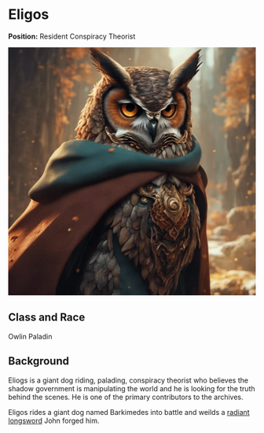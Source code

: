 # Eligos

**Position:** Resident Conspiracy Theorist

![Eligos](Eligos.png)

## Class and Race

Owlin Paladin

## Background

Eliogs is a giant dog riding, palading, conspiracy theorist who believes the shadow government is manipulating the world and he is looking for the truth behind the scenes. He is one of the primary contributors to the archives.

Eligos rides a giant dog named Barkimedes into battle and weilds a [radiant longsword](https://www.dndbeyond.com/magic-items/4774-sun-blade) John forged him.
